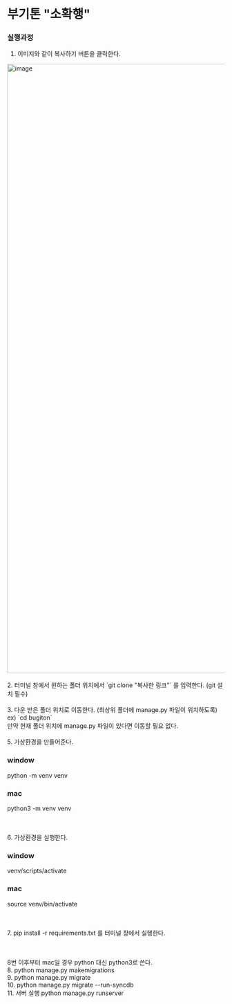 # 부기톤 "소확행"
### 실행과정
1. 이미지와 같이 복사하기 버튼을 클릭한다.
<img width="1409" alt="image" src="https://github.com/2023-Bugiton/backend/assets/70803824/87e42815-7f86-4aff-9fb0-405622c9abe6">
<br><br>
2. 터미널 창에서 원하는 폴더 위치에서 `git clone "복사한 링크"` 를 입력한다. (git 설치 필수)
<br><br>
3. 다운 받은 폴더 위치로 이동한다. (최상위 폴더에 manage.py 파일이 위치하도록) ex) `cd bugiton`
<br>   만약 현재 폴더 위치에 manage.py 파일이 있다면 이동할 필요 없다.
<br><br>
5. 가상환경을 만들어준다.
<h3>window</h3>
python -m venv venv

<h3>mac</h3>
python3 -m venv venv

<br><br>
6. 가상환경을 실행한다.
<h3>window</h3>
venv/scripts/activate

<h3>mac</h3>
source venv/bin/activate

<br><br>
7. pip install -r requirements.txt 를 터미널 창에서 실행한다.

<br><br>
8번 이후부터 mac일 경우 python 대신 python3로 쓴다.<br>
8. python manage.py makemigrations<br>
9. python manage.py migrate<br>
10. python manage.py migrate --run-syncdb<br>
11. 서버 실행 python manage.py runserver<br>
